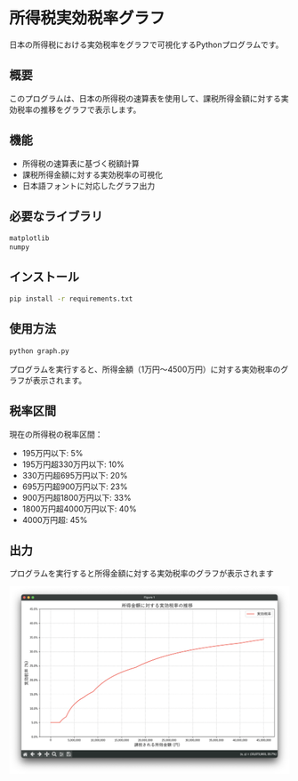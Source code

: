 # 所得税実効税率グラフ

日本の所得税における実効税率をグラフで可視化するPythonプログラムです。

## 概要

このプログラムは、日本の所得税の速算表を使用して、課税所得金額に対する実効税率の推移をグラフで表示します。

## 機能

- 所得税の速算表に基づく税額計算
- 課税所得金額に対する実効税率の可視化
- 日本語フォントに対応したグラフ出力

## 必要なライブラリ

```
matplotlib
numpy
```

## インストール

```bash
pip install -r requirements.txt
```

## 使用方法

```bash
python graph.py
```

プログラムを実行すると、所得金額（1万円〜4500万円）に対する実効税率のグラフが表示されます。

## 税率区間

現在の所得税の税率区間：
- 195万円以下: 5%
- 195万円超330万円以下: 10%
- 330万円超695万円以下: 20%
- 695万円超900万円以下: 23%
- 900万円超1800万円以下: 33%
- 1800万円超4000万円以下: 40%
- 4000万円超: 45%

## 出力

プログラムを実行すると所得金額に対する実効税率のグラフが表示されます

![](graph.png)